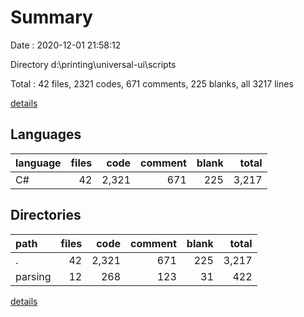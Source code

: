 # Summary

Date : 2020-12-01 21:58:12

Directory d:\printing\universal-ui\scripts

Total : 42 files,  2321 codes, 671 comments, 225 blanks, all 3217 lines

[details](details.md)

## Languages
| language | files | code | comment | blank | total |
| :--- | ---: | ---: | ---: | ---: | ---: |
| C# | 42 | 2,321 | 671 | 225 | 3,217 |

## Directories
| path | files | code | comment | blank | total |
| :--- | ---: | ---: | ---: | ---: | ---: |
| . | 42 | 2,321 | 671 | 225 | 3,217 |
| parsing | 12 | 268 | 123 | 31 | 422 |

[details](details.md)